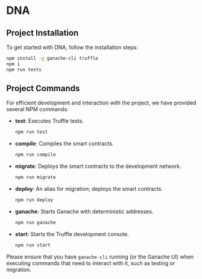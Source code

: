 # DNA 

## Project Installation

To get started with DNA, follow the installation steps:

```bash
npm install -g ganache-cli truffle
npm i
npm run tests
```

## Project Commands

For efficient development and interaction with the project, we have provided several NPM commands:

- **test**: Executes Truffle tests.
  ```bash
  npm run test
  ```

- **compile**: Compiles the smart contracts.
  ```bash
  npm run compile
  ```

- **migrate**: Deploys the smart contracts to the development network.
  ```bash
  npm run migrate
  ```

- **deploy**: An alias for migration; deploys the smart contracts.
  ```bash
  npm run deploy
  ```

- **ganache**: Starts Ganache with deterministic addresses.
  ```bash
  npm run ganache
  ```

- **start**: Starts the Truffle development console.
  ```bash
  npm run start
  ```

Please ensure that you have `ganache-cli` running (or the Ganache UI) when executing commands that need to interact with it, such as testing or migration.
